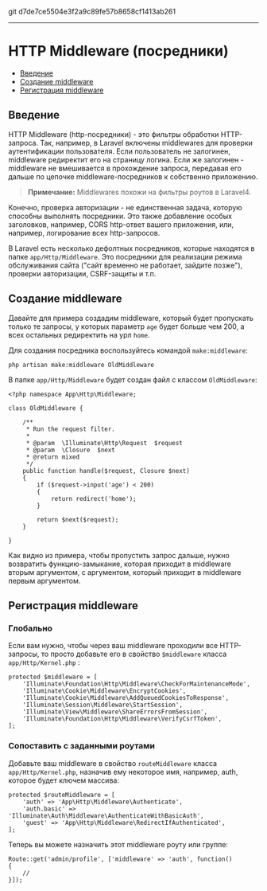git d7de7ce5504e3f2a9c89fe57b8658cf1413ab261

---

# HTTP Middleware (посредники)

- [Введение](#introduction)
- [Создание middleware](#defining-middleware)
- [Регистрация middleware](#registering-middleware)

<a name="introduction"></a>
## Введение

HTTP Middleware (http-посредники) - это фильтры обработки HTTP-запроса. Так, например, в Laravel включены middlewares для проверки аутентификации пользователя. Если пользователь не залогинен, middleware редиректит его на страницу логина. Если же залогинен - middleware не вмешивается в прохождение запроса, передавая его дальше по цепочке middleware-посредников к собственно приложению.

> **Примечание:** Middlewares похожи на фильтры роутов в Laravel4.

Конечно, проверка авторизации - не единственная задача, которую способны выполнять посредники. Это также добавление особых заголовков, например, CORS http-ответ вашего приложения, или, например, логирование всех http-запросов.

В Laravel есть несколько дефолтных посредников, которые находятся в папке `app/Http/Middleware`. Это посредники для реализации режима обслуживания сайта ("сайт временно не работает, зайдите позже"), проверки авторизации, CSRF-защиты и т.п.

<a name="defining-middleware"></a>
## Создание middleware

Давайте для примера создадим middleware, который будет пропускать только те запросы, у которых параметр `age` будет больше чем 200, а всех остальных редиректить на урл `home`.

Для создания посредника воспользуйтесь командой `make:middleware`:

	php artisan make:middleware OldMiddleware

В папке `app/Http/Middleware` будет создан файл с классом `OldMiddleware`: 

	<?php namespace App\Http\Middleware;

	class OldMiddleware {

		/**
		 * Run the request filter.
		 *
		 * @param  \Illuminate\Http\Request  $request
		 * @param  \Closure  $next
		 * @return mixed
		 */
		public function handle($request, Closure $next)
		{
			if ($request->input('age') < 200)
			{
				return redirect('home');
			}

			return $next($request);
		}

	}

Как видно из примера, чтобы пропустить запрос дальше, нужно возвратить функцию-замыкание, которая приходит в middleware вторым аргументом, с аргументом, который приходит в middleware первым аргументом.

<a name="registering-middleware"></a>
## Регистрация middleware

### Глобально

Если вам нужно, чтобы через ваш middleware проходили все HTTP-запросы, то просто добавьте его в свойство `$middleware` класса `app/Http/Kernel.php` :

	protected $middleware = [
		'Illuminate\Foundation\Http\Middleware\CheckForMaintenanceMode',
		'Illuminate\Cookie\Middleware\EncryptCookies',
		'Illuminate\Cookie\Middleware\AddQueuedCookiesToResponse',
		'Illuminate\Session\Middleware\StartSession',
		'Illuminate\View\Middleware\ShareErrorsFromSession',
		'Illuminate\Foundation\Http\Middleware\VerifyCsrfToken',
	];

### Сопоставить с заданными роутами

Добавьте ваш middleware в свойство `routeMiddleware` класса `app/Http/Kernel.php`, назначив ему некоторое имя, например, auth, которое будет ключем массива:

	protected $routeMiddleware = [
		'auth' => 'App\Http\Middleware\Authenticate',
		'auth.basic' => 'Illuminate\Auth\Middleware\AuthenticateWithBasicAuth',
		'guest' => 'App\Http\Middleware\RedirectIfAuthenticated',
	];

Теперь вы можете назначить этот middleware роуту или группе:

	Route::get('admin/profile', ['middleware' => 'auth', function()
	{
		//
	}]);